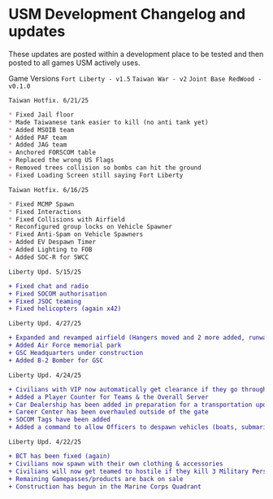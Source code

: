 # **USM Development Changelog and updates**

These updates are posted within a development place to be tested and then posted to all games USM actively uses.

Game Versions
`Fort Liberty - v1.5` `Taiwan War - v2` `Joint Base RedWood - v0.1.0`

`Taiwan Hotfix. 6/21/25`
```md
* Fixed Jail floor
* Made Taiwanese tank easier to kill (no anti tank yet)
* Added MSOIB team
* Added PAF team
* Added JAG team
+ Anchored FORSCOM table
+ Replaced the wrong US Flags
+ Removed trees collision so bombs can hit the ground
+ Fixed Loading Screen still saying Fort Liberty
```

`Taiwan Hotfix. 6/16/25`
```md
* Fixed MCMP Spawn
* Fixed Interactions
* Fixed Collisions with Airfield
* Reconfigured group locks on Vehicle Spawner
* Fixed Anti-Spam on Vehicle Spawners
+ Added EV Despawn Timer
+ Added Lighting to FOB
+ Added SOC-R for SWCC
```

`Liberty Upd. 5/15/25`
```diff
+ Fixed chat and radio
+ Fixed SOCOM authorisation
+ Fixed JSOC teaming
+ Fixed helicopters (again x42)
```

`Liberty Upd. 4/27/25`
```diff
+ Expanded and revamped airfield (Hangers moved and 2 more added, runways extended, taxi lanes updated)
+ Added Air Force memorial park
+ GSC Headquarters under construction
+ Added B-2 Bomber for GSC
```

`Liberty Upd. 4/24/25`
```diff
+ Civilians with VIP now automatically get clearance if they go through the VIP lane
+ Added a Player Counter for Teams & the Overall Server
+ Car Dealership has been added in preparation for a transportation update
+ Career Center has been overhauled outside of the gate
+ SOCOM Tags have been added
+ Added a command to allow Officers to despawn vehicles (boats, submarines, cars)
```

`Liberty Upd. 4/22/25`
```diff
+ BCT has been fixed (again)
+ Civilians now spawn with their own clothing & accessories
+ Civilians will now get teamed to hostile if they kill 3 Military Personnel
+ Remaining Gamepasses/products are back on sale
+ Construction has begun in the Marine Corps Quadrant
```

